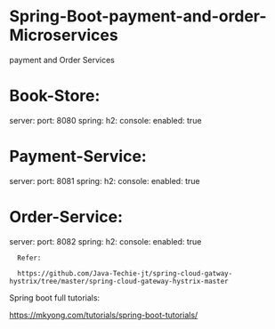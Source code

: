 # Spring-Boot-payment-and-order-Microservices
payment and Order Services

# Book-Store:

server:
  port: 8080
spring:
  h2:
    console:
      enabled: true
      
# Payment-Service:

server:
  port: 8081
spring:
  h2:
    console:
      enabled: true

# Order-Service:

server:
  port: 8082
spring:
  h2:
    console:
      enabled: true
      
      
      Refer:
      
      https://github.com/Java-Techie-jt/spring-cloud-gatway-hystrix/tree/master/spring-cloud-gateway-hystrix-master

Spring boot full tutorials:

https://mkyong.com/tutorials/spring-boot-tutorials/


